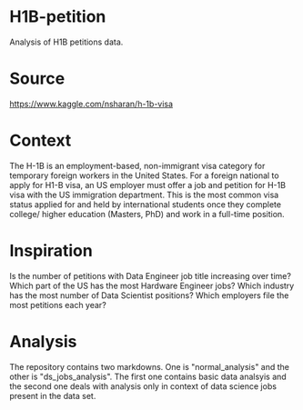 # H1B-petition
Analysis of H1B petitions data.

# Source

https://www.kaggle.com/nsharan/h-1b-visa

# Context

The H-1B is an employment-based, non-immigrant visa category for temporary foreign workers in the United States. For a foreign national to apply for H1-B visa, an US employer must offer a job and petition for H-1B visa with the US immigration department. This is the most common visa status applied for and held by international students once they complete college/ higher education (Masters, PhD) and work in a full-time position.

# Inspiration

Is the number of petitions with Data Engineer job title increasing over time? Which part of the US has the most Hardware Engineer jobs? Which industry has the most number of Data Scientist positions? Which employers file the most petitions each year?

# Analysis

The repository contains two markdowns. One is "normal_analysis" and the other is "ds_jobs_analysis". The first one contains basic data analsyis and the second one deals with analysis only in context of data science jobs present in the data set.